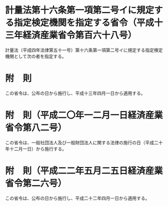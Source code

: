 # 計量法第十六条第一項第二号イに規定する指定検定機関を指定する省令（平成十三年経済産業省令第百六十八号）
計量法（平成四年法律第五十一号）第十六条第一項第二号イに規定する指定検定機関として次の者を指定する。
# 附　則
この省令は、公布の日から施行し、平成十三年四月一日から適用する。
# 附　則（平成二〇年一二月一日経済産業省令第八二号）
この省令は、一般社団法人及び一般財団法人に関する法律の施行の日（平成二十年十二月一日）から施行する。
# 附　則（平成二二年五月二五日経済産業省令第二六号）
この省令は、公布の日から施行し、平成二十二年四月一日から適用する。
